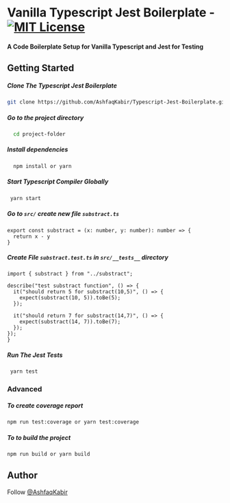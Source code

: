 # Vanilla Typescript Jest Boilerplate - [![MIT License](https://img.shields.io/badge/License-MIT-green.svg)](https://choosealicense.com/licenses/mit/)

#### A Code Boilerplate Setup for Vanilla Typescript and Jest for Testing

## Getting Started

##### Clone The Typescript Jest Boilerplate

```bash
git clone https://github.com/AshfaqKabir/Typescript-Jest-Boilerplate.git
```

##### Go to the project directory

```bash
  cd project-folder
```

##### Install dependencies

```bash
  npm install or yarn
```

##### Start Typescript Compiler Globally

```bash
 yarn start
```

##### Go to `src/` create new file `substract.ts`

```code
export const substract = (x: number, y: number): number => {
  return x - y
}
```

##### Create File `substract.test.ts` in `src/__tests__` directory

```code
import { substract } from "../substract";

describe("test substract function", () => {
  it("should return 5 for substract(10,5)", () => {
    expect(substract(10, 5)).toBe(5);
  });

  it("should return 7 for substract(14,7)", () => {
    expect(substract(14, 7)).toBe(7);
  });
});
}
```

##### Run The Jest Tests

```bash
 yarn test
```

### Advanced

##### To create coverage report

```bash
npm run test:coverage or yarn test:coverage
```

##### To to build the project

```bash
npm run build or yarn build
```

## Author

Follow [@AshfaqKabir](https://github.com/AshfaqKabir)

